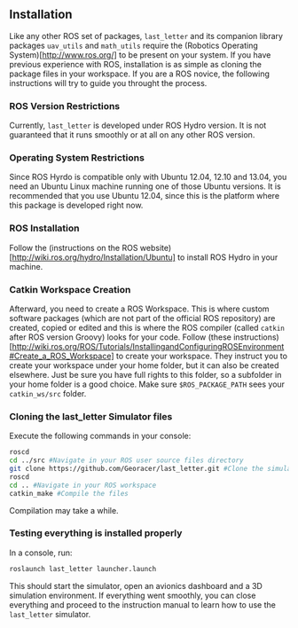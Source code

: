## Installation

Like any other ROS set of packages, `last_letter` and its companion library packages `uav_utils` and `math_utils` require the (Robotics Operating System)[http://www.ros.org/] to be present on your system.
If you have previous experience with ROS, installation is as simple as cloning the package files in your workspace.
If you are a ROS novice, the following instructions will try to guide you throught the process.

### ROS Version Restrictions
Currently, `last_letter` is developed under ROS Hydro version. It is not guaranteed that it runs smoothly or at all on any other ROS version.

### Operating System Restrictions
Since ROS Hyrdo is compatible only with Ubuntu 12.04, 12.10 and 13.04, you need an Ubuntu Linux machine running one of those Ubuntu versions. It is recommended that you use Ubuntu 12.04, since this is the platform where this package is developed right now.

### ROS Installation
Follow the (instructions on the ROS website)[http://wiki.ros.org/hydro/Installation/Ubuntu] to install ROS Hydro in your machine.

### Catkin Workspace Creation
Afterward, you need to create a ROS Workspace. This is where custom software packages (which are not part of the official ROS repository) are created, copied or edited and this is where the ROS compiler (called `catkin` after ROS version Groovy) looks for your code.
Follow (these instructions)[http://wiki.ros.org/ROS/Tutorials/InstallingandConfiguringROSEnvironment#Create_a_ROS_Workspace] to create your workspace. They instruct you to create your workspace under your home folder, but it can also be created elsewhere. Just be sure you have full rights to this folder, so a subfolder in your home folder is a good choice.
Make sure `$ROS_PACKAGE_PATH` sees your `catkin_ws/src` folder.

### Cloning the last_letter Simulator files
Execute the following commands in your console:
```bash
roscd
cd ../src #Navigate in your ROS user source files directory
git clone https://github.com/Georacer/last_letter.git #Clone the simulator files
roscd
cd .. #Navigate in your ROS workspace
catkin_make #Compile the files
```
Compilation may take a while.

### Testing everything is installed properly
In a console, run:
```bash
roslaunch last_letter launcher.launch
```
This should start the simulator, open an avionics dashboard and a 3D simulation environment.
If everything went smoothly, you can close everything and proceed to the instruction manual to learn how to use the `last_letter` simulator.